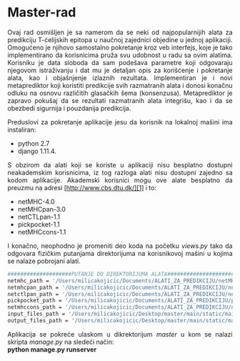 # Master-rad

<div align="justify">
Ovaj rad osmišljen je sa namerom da se neki od najpopularnijih alata za predikciju T-ćelijskih epitopa u naučnoj zajednici objedine u jednoj aplikaciji. Omogućeno je njihovo samostalno pokretanje kroz veb interfejs, koje je tako implementirano da korisnicima pruža svu udobnost u radu sa ovim alatima. Korisniku je data sloboda da sam podešava parametre koji odgovaraju njegovom istraživanju i dat mu je detaljan opis za korišćenje i pokretanje alata, kao i objašnjenje izlaznih rezultata. Implementiran je i novi metaprediktor koji koristiti predikcije svih razmatranih alata i donosi konačnu odluku na osnovu različitih glasačkih šema (konsenzusa). Metaprediktor je zapravo pokušaj da se rezultati razmatranih alata integrišu, kao i da se obezbedi sigurnija i pouzdanija predikcija. 

Preduslovi za pokretanje aplikacije jesu da korisnik na lokalnoj mašini ima instaliran:
- python 2.7
- django 1.11.4.

S obzirom da alati koji se koriste u aplikaciji nisu besplatno dostupni neakademskim korisnicima, iz
tog razloga alati nisu dostupni zajedno sa kodom aplikacije. Akademski korisnici mogu ove alate besplatno da preuzmu na adresi [http://www.cbs.dtu.dk/][1] i to:
- netMHC-4.0
- netMHCpan-3.0
- netCTLpan-1.1
- pickpocket-1.1
- netMHCcons-1.1

I konačno, neophodno je promeniti deo koda na početku *views.py* tako da odgovara fizičkim putanjama direktorijuma na korisnikovoj mašini u kojima se nalaze pobrojani alati. 

```sh
####################PUTANJE DO DIREKTORIJUMA ALATA########################
netmhc_path = '/Users/milicakojicic/Documents/ALATI_ZA_PREDIKCIJU/netMHC-4.0'
netmhcpan_path = '/Users/milicakojicic/Documents/ALATI_ZA_PREDIKCIJU/netMHCpan-3.0'
netctlpan_path = '/Users/milicakojicic/Documents/ALATI_ZA_PREDIKCIJU/netCTLpan-1.1'
pickpocket_path = '/Users/milicakojicic/Documents/ALATI_ZA_PREDIKCIJU/pickpocket-1.1'
netmhccons_path = '/Users/milicakojicic/Documents/ALATI_ZA_PREDIKCIJU/netMHCcons-1.1'
input_files_path = '/Users/milicakojicic/Desktop/master/main/static/main/input_files/'
output_files_path = '/Users/milicakojicic/Desktop/master/main/static/main/output_files/'
```

Aplikacija se pokreće ulaskom u dikrektorijum *master* u kom se nalazi skripta  *manage.py*  na sledeći način: <br /> 
**python manage.py runserver**

[1]: http://www.cbs.dtu.dk/services/

</div>


